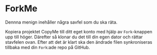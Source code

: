 # ForkMe
Dennna menign inehåller några savfel som du ska räta. 

Kopiera projektet CopyMe till ditt eget konto med hjälp av `Fork`-knappen upp till höger. Därefter så klonar du det till din egen dator och rättar stavfelen ovan. Efter att det är klart ska den ändrade filen synkroniseras tillbaka med din `Fork`:ade repo på GitHub.
